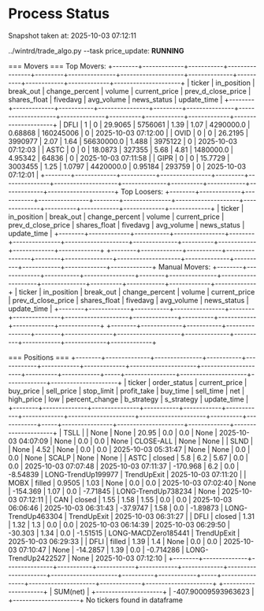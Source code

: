 # Process Status

Snapshot taken at: 2025-10-03 07:12:11

../wintrd/trade_algo.py --task price_update: **RUNNING**

=== Movers ===
Top Movers:
+--------+-------------+-----------+----------------+---------+---------------+--------------------+--------------+----------+------------+-------------+---------------------+
| ticker | in_position | break_out | change_percent |  volume | current_price | prev_d_close_price | shares_float | fivedavg | avg_volume | news_status |     update_time     |
+--------+-------------+-----------+----------------+---------+---------------+--------------------+--------------+----------+------------+-------------+---------------------+
|  DFLI  |      1      |     0     |    29.9065     | 5756061 |      1.39     |        1.07        |  4290000.0   | 0.68868  | 160245006  |      0      | 2025-10-03 07:12:00 |
|  OVID  |      0      |     0     |    26.2195     | 3990977 |      2.07     |        1.64        |  56630000.0  |  1.488   |  3975122   |      0      | 2025-10-03 07:12:03 |
|  ASTC  |      0      |     0     |    18.0873     |  327355 |      5.68     |        4.81        |  1480000.0   | 4.95342  |   64836    |      0      | 2025-10-03 07:11:58 |
|  GIPR  |      0      |     0     |    15.7729     | 3003455 |      1.25     |       1.0797       |  4420000.0   | 0.95184  |   293759   |      0      | 2025-10-03 07:12:01 |
+--------+-------------+-----------+----------------+---------+---------------+--------------------+--------------+----------+------------+-------------+---------------------+
Top Loosers:
+--------+-------------+-----------+----------------+--------+---------------+--------------------+--------------+----------+------------+-------------+-------------+
| ticker | in_position | break_out | change_percent | volume | current_price | prev_d_close_price | shares_float | fivedavg | avg_volume | news_status | update_time |
+--------+-------------+-----------+----------------+--------+---------------+--------------------+--------------+----------+------------+-------------+-------------+
+--------+-------------+-----------+----------------+--------+---------------+--------------------+--------------+----------+------------+-------------+-------------+
Manual Movers:
+--------+-------------+-----------+----------------+--------+---------------+--------------------+--------------+----------+------------+-------------+-------------+
| ticker | in_position | break_out | change_percent | volume | current_price | prev_d_close_price | shares_float | fivedavg | avg_volume | news_status | update_time |
+--------+-------------+-----------+----------------+--------+---------------+--------------------+--------------+----------+------------+-------------+-------------+
+--------+-------------+-----------+----------------+--------+---------------+--------------------+--------------+----------+------------+-------------+-------------+

=== Positions ===
+--------+--------------+---------------+-----------+------------+------------+-------------+---------------------+---------------------+----------+------------+-----+----------------+---------------------+-------------+---------------------+
| ticker | order_status | current_price | buy_price | sell_price | stop_limit | profit_take |       buy_time      |      sell_time      |   net    | high_price | low | percent_change |      b_strategy     |  s_strategy |     update_time     |
+--------+--------------+---------------+-----------+------------+------------+-------------+---------------------+---------------------+----------+------------+-----+----------------+---------------------+-------------+---------------------+
|  TSLL  |              |      None     |    None   |   20.95    |    0.0     |     0.0     |         None        | 2025-10-03 04:07:09 |   None   |    0.0     | 0.0 |      None      |      CLOSE-ALL      |     None    |         None        |
|  SLND  |              |      None     |    4.52   |    None    |    0.0     |     0.0     | 2025-10-03 05:31:47 |         None        |   None   |    0.0     | 0.0 |      None      |        SCALP        |     None    |         None        |
|  ASTC  |    closed    |      5.8      |    6.2    |    5.67    |    0.0     |     0.0     | 2025-10-03 07:07:48 | 2025-10-03 07:11:37 | -170.968 |    6.2     | 0.0 |    -8.54839    |  LONG-TrendUp199977 | TrendUpExit | 2025-10-03 07:11:20 |
|  MOBX  |    filled    |     0.9505    |    1.03   |    None    |    0.0     |     0.0     | 2025-10-03 07:02:40 |         None        | -154.369 |    1.07    | 0.0 |    -7.71845    |  LONG-TrendUp738234 |     None    | 2025-10-03 07:12:11 |
|  CAN   |    closed    |      1.55     |    1.58   |    1.55    |    0.0     |     0.0     | 2025-10-03 06:06:46 | 2025-10-03 06:31:43 | -37.9747 |    1.58    | 0.0 |    -1.89873    |  LONG-TrendUp463304 | TrendUpExit | 2025-10-03 06:31:27 |
|  DFLI  |    closed    |      1.31     |    1.32   |    1.3     |    0.0     |     0.0     | 2025-10-03 06:14:39 | 2025-10-03 06:29:50 | -30.303  |    1.34    | 0.0 |    -1.51515    | LONG-MACDZero185441 | TrendUpExit | 2025-10-03 06:29:33 |
|  DFLI  |    filled    |      1.39     |    1.4    |    None    |    0.0     |     0.0     | 2025-10-03 07:10:47 |         None        | -14.2857 |    1.39    | 0.0 |   -0.714286    | LONG-TrendUp2422527 |     None    | 2025-10-03 07:12:10 |
+--------+--------------+---------------+-----------+------------+------------+-------------+---------------------+---------------------+----------+------------+-----+----------------+---------------------+-------------+---------------------+
+---------------------+
|       SUM(net)      |
+---------------------+
| -407.90009593963623 |
+---------------------+
No tickers found in dataframe

